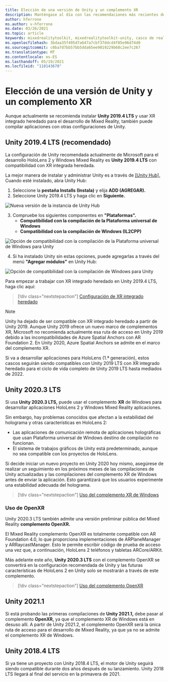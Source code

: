 ```yaml
---
title: Elección de una versión de Unity y un complemento XR
description: Manténgase al día con las recomendaciones más recientes de los complementos de Unity y XR para el desarrollo de aplicaciones holoLens.
author: hferrone
ms.author: v-hferrone
ms.date: 03/26/2021
ms.topic: article
keywords: mixedrealitytoolkit, mixedrealitytoolkit-unity, casco de realidad mixta, casco de windows mixed reality, casco de realidad virtual, unity
ms.openlocfilehash: 3bdaa35f495d7a647a7cbf37ddcd4f85e96d74d0
ms.sourcegitcommit: c0ba7d7bb57bb5dda65ee9019229b68c2ee7c267
ms.translationtype: MT
ms.contentlocale: es-ES
ms.lasthandoff: 05/19/2021
ms.locfileid: "110143678"
---
```

# <a name="choosing-a-unity-version-and-xr-plugin"></a>Elección de una versión de Unity y un complemento XR

Aunque actualmente se recomienda instalar **Unity 2019.4 LTS** y usar XR integrado heredado para el desarrollo de Mixed Reality, también puede compilar aplicaciones con otras configuraciones de Unity.

## <a name="unity-20194-lts-recommended"></a>Unity 2019.4 LTS (recomendado)

La configuración de Unity recomendada actualmente de Microsoft para el desarrollo HoloLens 2 y Windows Mixed Reality es **Unity 2019.4 LTS** con compatibilidad con XR integrada heredada.

La mejor manera de instalar y administrar Unity es a través de <a href="https://unity3d.com/get-unity/download" target="_blank">[Unity Hub].</a> Cuando esté instalado, abra Unity Hub:

1. Seleccione la **pestaña Installs (Instala)** y elija **ADD (AGREGAR).**
2. Seleccione Unity 2019.4 LTS y haga clic en **Siguiente.**

![Nueva versión de la instancia de Unity Hub](images/unity-hub-img-01.png)

3. Compruebe los siguientes componentes en **"Plataformas".**
    * **Compatibilidad con la compilación de la Plataforma universal de Windows** 
    * **Compatibilidad con la compilación de Windows (IL2CPP)**

![Opción de compatibilidad con la compilación de la Plataforma universal de Windows para Unity](../images/Unity_Install_Option_UWP.png)

4. Si ha instalado Unity sin estas opciones, puede agregarlas a través del menú **"Agregar módulos"** en Unity Hub:

![Opción de compatibilidad con la compilación de Windows para Unity](../images/Unity_Install_Option_UWP2.png)

Para empezar a trabajar con XR integrado heredado en Unity 2019.4 LTS, haga clic aquí:

> [!div class="nextstepaction"]
> [Configuración de XR integrado heredado](legacy-xr-support.md)

> [!NOTE]
> Unity ha dejado de ser compatible con XR integrado heredado a partir de Unity 2019.  Aunque Unity 2019 ofrece un nuevo marco de complementos XR, Microsoft no recomienda actualmente esa ruta de acceso en Unity 2019 debido a las incompatibilidades de Azure Spatial Anchors con AR Foundation 2.  En Unity 2020, Azure Spatial Anchors se admite en el marco del complemento XR.

Si va a desarrollar aplicaciones para HoloLens (1.ª generación), estos cascos seguirán siendo compatibles con Unity 2019 LTS con XR integrado heredado para el ciclo de vida completo de Unity 2019 LTS hasta mediados de 2022.

## <a name="unity-20203-lts"></a>Unity 2020.3 LTS 

Si usa **Unity 2020.3 LTS,** puede usar el complemento **XR** de Windows para desarrollar aplicaciones HoloLens 2 y Windows Mixed Reality aplicaciones.

Sin embargo, hay problemas conocidos que afectan a la estabilidad del holograma y otras características en HoloLens 2: 

* Las aplicaciones de comunicación remota de aplicaciones holográficas que usan Plataforma universal de Windows destino de compilación no funcionan.
* El sistema de trabajos gráficos de Unity está predeterminado, aunque no sea compatible con los proyectos de HoloLens.

Si decide iniciar un nuevo proyecto en Unity 2020 hoy mismo, asegúrese de realizar un seguimiento en los próximos meses de las compilaciones de Unity actualizadas y las compilaciones del complemento XR de Windows antes de enviar la aplicación.  Esto garantizará que los usuarios experimente una estabilidad adecuada del holograma.

> [!div class="nextstepaction"]
> [Uso del complemento XR de Windows](windows-xr-plugin.md)

### <a name="using-openxr"></a>Uso de OpenXR

Unity 2020.3 LTS también admite una versión preliminar pública del Mixed Reality **complemento OpenXR.**

El Mixed Reality complemento OpenXR es totalmente compatible con AR Foundation 4.0, lo que proporciona implementaciones de ARPlaneManager y ARRaycastManager. Esto le permite escribir código de prueba de acceso una vez que, a continuación, HoloLens 2 teléfonos y tabletas ARCore/ARKit. 

Más adelante este año, **Unity 2020.3 LTS** con el complemento OpenXR se convertirá en la configuración recomendada de Unity y las futuras características de HoloLens 2 en Unity solo se mostrarán a través de este complemento.

> [!div class="nextstepaction"]
> [Uso del complemento OpenXR](openxr-getting-started.md)

## <a name="unity-20211"></a>Unity 2021.1

Si está probando las primeras compilaciones de **Unity 2021.1,** debe pasar al complemento **OpenXR,** ya que el complemento XR de Windows está en desuso allí.  A partir de Unity 2021.2, el complemento OpenXR será la única ruta de acceso para el desarrollo de Mixed Reality, ya que ya no se admite el complemento XR de Windows.

## <a name="unity-20184-lts"></a>Unity 2018.4 LTS

Si ya tiene un proyecto con Unity 2018.4 LTS, el motor de Unity seguirá siendo compatible durante dos años después de su lanzamiento.  Unity 2018 LTS llegará al final del servicio en la primavera de 2021.
